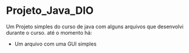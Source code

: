 # Projeto_Java_DIO
Um Projeto simples do curso de java com alguns arquivos que desenvolvi durante o curso.
até o momento há:
- Um arquivo com uma GUI simples